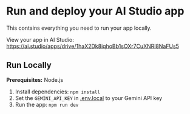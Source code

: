 # Run and deploy your AI Studio app

This contains everything you need to run your app locally.

View your app in AI Studio: https://ai.studio/apps/drive/1haX2Dk8iqhoBb1sOXr7CuXNRl8NaFUs5

## Run Locally

**Prerequisites:**  Node.js


1. Install dependencies:
   `npm install`
2. Set the `GEMINI_API_KEY` in [.env.local](.env.local) to your Gemini API key
3. Run the app:
   `npm run dev`
